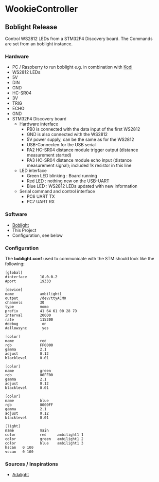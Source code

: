 # WookieController

## Boblight Release

Control WS2812 LEDs from a  STM32F4 Discovery board. The Commands are set from an boblight instance.

### Hardware

* PC / Raspberry to run boblight e.g. in combination with [Kodi](kodi.tv)
* WS2812 LEDs
 * 5V
 * DIN
 * GND
* HC-SR04
 * 3V
 * TRIG
 * ECHO
 * GND
* STM32F4 Discovery board
  * Hardware interface
    * PB0 is connected with the data input of the first WS2812
    * GND is also connected with the WS2812
    * 5V power supply, can be the same as for the WS2812
    * USB-Connecten for the USB serial
    * PA2 HC-SR04 distance module trigger output (distance measurement started)
    * PA3 HC-SR04 distance module echo input     (distance measurement signal); included 1k resistor in this line
  * LED interface
    * Green LED blinking : Board running
    * Red LED : nothing new on the USB-UART
    * Blue LED : WS2812 LEDs updated with new information
  * Serial command and control interface
    * PC6 UART TX
    * PC7 UART RX
### Software

* [Boblight](https://code.google.com/p/boblight/)
* This Project
* Configuration, see below

### Configuration
The **boblight.conf** used to communicate with the STM should look like the following:
```
[global]
#interface      10.0.0.2
#port           19333

[device]
name            ambilight1
output          /dev/ttyACM0
channels        30
type            momo
prefix          41 64 61 00 28 7D
interval        20000
rate            115200
#debug           on
#allowsync       yes

[color]
name            red
rgb             FF0000
gamma           2.1
adjust          0.12
blacklevel      0.01

[color]
name            green
rgb             00FF00
gamma           2.1
adjust          0.12
blacklevel      0.01

[color]
name            blue
rgb             0000FF
gamma           2.1
adjust          0.12
blacklevel      0.01

[light]
name            main
color           red     ambilight1 1
color           green   ambilight1 2
color           blue    ambilight1 3
hscan   0 100
vscan   0 100
```

### Sources / Inspirations
* [Adalight](https://github.com/adafruit/Adalight/blob/master/Arduino/LEDstream_LPD8806/LEDstream_LPD8806.pde)

